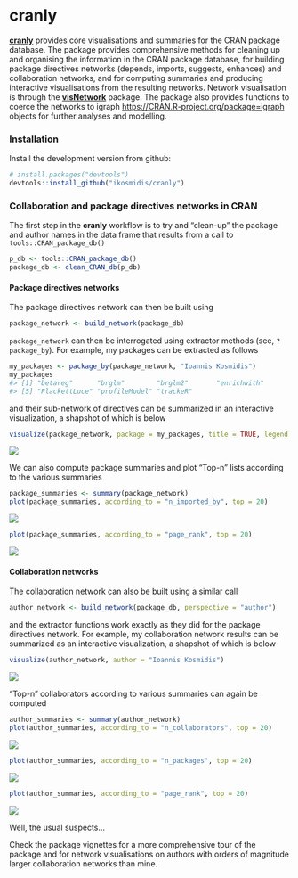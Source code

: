 <!-- README.md is generated from README.Rmd. Please edit that file -->
cranly
======

[**cranly**](https://github.com/ikosmidis/cranly) provides core
visualisations and summaries for the CRAN package database. The package
provides comprehensive methods for cleaning up and organising the
information in the CRAN package database, for building package
directives networks (depends, imports, suggests, enhances) and
collaboration networks, and for computing summaries and producing
interactive visualisations from the resulting networks. Network
visualisation is through the
[**visNetwork**](https://CRAN.R-project.org/package=visNetwork) package.
The package also provides functions to coerce the networks to igraph
<https://CRAN.R-project.org/package=igraph> objects for further analyses
and modelling.

### Installation

Install the development version from github:

``` r
# install.packages("devtools")
devtools::install_github("ikosmidis/cranly")
```

### Collaboration and package directives networks in CRAN

The first step in the **cranly** workflow is to try and “clean-up” the
package and author names in the data frame that results from a call to
`tools::CRAN_package_db()`

``` r
p_db <- tools::CRAN_package_db()
package_db <- clean_CRAN_db(p_db)
```

#### Package directives networks

The package directives network can then be built using

``` r
package_network <- build_network(package_db)
```

`package_network` can then be interrogated using extractor methods (see,
`?package_by`). For example, my packages can be extracted as follows

``` r
my_packages <- package_by(package_network, "Ioannis Kosmidis")
my_packages
#> [1] "betareg"      "brglm"        "brglm2"       "enrichwith"  
#> [5] "PlackettLuce" "profileModel" "trackeR"
```

and their sub-network of directives can be summarized in an interactive
visualization, a shapshot of which is below

``` r
visualize(package_network, package = my_packages, title = TRUE, legend = TRUE)
```

![](README_files/README-unnamed-chunk-5-1.png)

We can also compute package summaries and plot “Top-n” lists according
to the various summaries

``` r
package_summaries <- summary(package_network)
plot(package_summaries, according_to = "n_imported_by", top = 20)
```

![](README_files/README-unnamed-chunk-6-1.png)

``` r
plot(package_summaries, according_to = "page_rank", top = 20)
```

![](README_files/README-unnamed-chunk-6-2.png)

#### Collaboration networks

The collaboration network can also be built using a similar call

``` r
author_network <- build_network(package_db, perspective = "author")
```

and the extractor functions work exactly as they did for the package
directives network. For example, my collaboration network results can be
summarized as an interactive visualization, a shapshot of which is below

``` r
visualize(author_network, author = "Ioannis Kosmidis")
```

![](README_files/README-unnamed-chunk-8-1.png)

“Top-n” collaborators according to various summaries can again be
computed

``` r
author_summaries <- summary(author_network)
plot(author_summaries, according_to = "n_collaborators", top = 20)
```

![](README_files/README-unnamed-chunk-9-1.png)

``` r
plot(author_summaries, according_to = "n_packages", top = 20)
```

![](README_files/README-unnamed-chunk-9-2.png)

``` r
plot(author_summaries, according_to = "page_rank", top = 20)
```

![](README_files/README-unnamed-chunk-9-3.png)

Well, the usual suspects…

Check the package vignettes for a more comprehensive tour of the package
and for network visualisations on authors with orders of magnitude
larger collaboration networks than mine.
